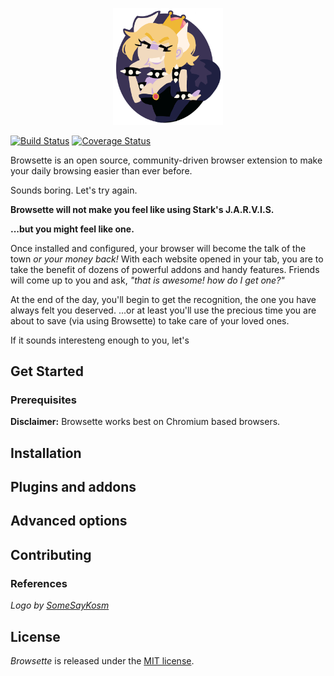 <p align="center">
  <img width = "35%" src="/docs/logo.png" alt="Oh Browsette">  
</p>

[![Build Status](https://travis-ci.com/nurseiit/browsette.svg?branch=master)](https://travis-ci.com/nurseiit/browsette)
[![Coverage Status](https://coveralls.io/repos/github/nurseiit/browsette/badge.svg)](https://coveralls.io/github/nurseiit/browsette)

Browsette is an open source, community-driven browser extension to make your daily browsing easier than ever before.

Sounds boring. Let's try again.

__Browsette will not make you feel like using Stark's J.A.R.V.I.S.__

__...but you might feel like one.__

Once installed and configured, your browser will become the talk of the town _or your money back!_ With each website opened in your 
tab, you are to take the benefit of dozens of powerful addons and handy features. Friends will come up to you 
and ask, _"that is awesome! how do I get one?"_

At the end of the day, you'll begin to get the recognition, the one you have always felt you deserved. ...or at least you'll 
use the precious time you are about to save (via using Browsette) to take care of your loved ones.

If it sounds interesteng enough to you, let's

## Get Started

### Prerequisites

__Disclaimer:__ Browsette works best on Chromium based browsers.

## Installation

## Plugins and addons

## Advanced options

## Contributing

### References
<p>
  <i>
    Logo by 
    <a href="https://twitter.com/SometimesKosm">
      SomeSayKosm
    </a>
  </i>
</p>

## License
*Browsette* is released under the [MIT license](LICENSE.txt).
